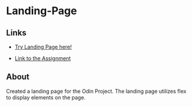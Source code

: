# Landing-Page

## Links
- [Try Landing Page here!](https://legendejj.github.io/Landing-Page/)

- [Link to the Assignment](https://www.theodinproject.com/paths/foundations/courses/foundations/lessons/landing-page)

## About
Created a landing page for the Odin Project. The landing page utilizes flex to display elements on the page.
